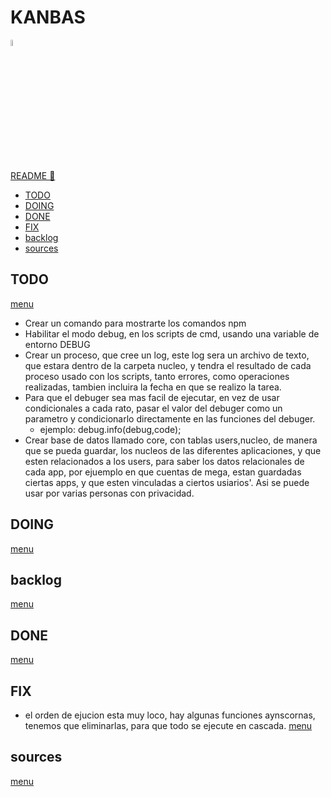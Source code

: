 # KANBAS

<img width="5%" src="https://res.cloudinary.com/rick-rick-torrellas/image/upload/v1629301660/icons/kanban_oifhu7.png"/>

[README 📄](./README.md "README")

* [TODO](#todo)
* [DOING](#doing)
* [DONE](#done)
* [FIX](#fix)
* [backlog](#backlog)
* [sources](#sources)

## TODO

[menu](#kanbas)

* Crear un comando para mostrarte los comandos npm
* Habilitar el modo debug, en los scripts de cmd, usando una variable de entorno DEBUG
* Crear un proceso, que cree un log, este log sera un archivo de texto, que estara dentro de la carpeta nucleo, y tendra el resultado de cada proceso usado con los scripts, tanto errores, como operaciones realizadas, tambien incluira la fecha en que se realizo la tarea.
* Para que el debuger sea mas facil de ejecutar, en vez de usar condicionales a cada rato, pasar el valor del debuger como un parametro y condicionarlo directamente en las funciones del debuger.
  * ejemplo: debug.info(debug,code);
* Crear base de datos llamado core, con tablas users,nucleo, de manera que se pueda guardar, los nucleos de las diferentes aplicaciones, y que esten relacionados a los users, para saber los datos relacionales de cada app, por ejuemplo en que cuentas de mega, estan guardadas ciertas apps, y que esten vinculadas a ciertos usiarios'. Asi se puede usar por varias personas con privacidad.

## DOING

[menu](#kanbas)

## backlog

[menu](#kanbas)

## DONE

[menu](#kanbas)

## FIX

* el orden de ejucion esta muy loco, hay algunas funciones aynscornas, tenemos que eliminarlas, para que todo se ejecute en cascada.
[menu](#kanbas)

## sources

[menu](#kanbas)
